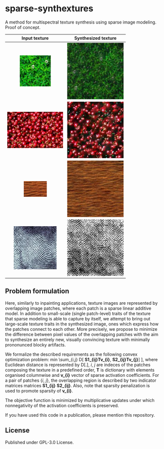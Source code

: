 # sparse-synthextures
A method for multispectral texture synthesis using sparse image modeling. Proof of concept.

Input texture | Synthesized texture
:-------------------------------------------------------:|:---------------------------------------------------------:
![Tea leaves texture sample](/out/tealeaves_original.jpg)  |  ![Reproduced tea leaves texture](/out/tealeaves.jpg)
![Cherries texture sample](/out/cherries_original.jpg)  |  ![Reproduced cherries texture](/out/cherries.jpg)
![Desert sand texture sample](/out/desert_original.jpg)  |  ![Reproduced desert sand texture](/out/desert.jpg)
![Input fingerprint texture sample](/out/fingerprint_original.jpg)  |  ![Reproduced fingerprint texture](/out/fingerprint.jpg)

## Problem formulation
Here, similarly to inpainting applications, texture images are represented by overlapping image patches, where each patch is a sparse linear additive model. 
In addition to small-scale (single patch-level) traits of the texture that sparse modeling is able to capture by itself, we attempt to bring out large-scale texture traits in the synthesized image, ones which express how the patches connect to each other. More precisely, we propose to minimize the difference between pixel values of the overlapping patches with the aim to synthesize an entirely new, visually convincing texture with minimally prononunced blocky artifacts.

We formalize the described requirements as the following convex optimization problem:
min \sum_{i,j} D[ **S1_{ij}****T****v_{i}**, **S2_{ij}****T****v_{j}**] ], where Euclidean distance is represented by D[.], _i_, _j_ are indeces of the patches composing the texture in a predefined order, **T** is dictionary with elements organised columnwise and **v_{i}** vector of sparse activation coefficients. For a pair of patches {_i_, _j_}, the overlapping region is described by two indicator matrices matrices **S1_{ij}** **S2_{ij}**. Also, note that sparsity penalization is used to promote sparsity of **v_{i}**.

The objective function is minimized by multiplicative updates under which nonnegativity of the activation coefficients is preserved.

If you have used this code in a publication, please mention this repository.

## License

Published under GPL-3.0 License.